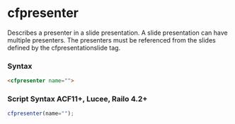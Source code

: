 # cfpresenter

Describes a presenter in a slide presentation. A slide presentation can have multiple presenters.
 The presenters must be referenced from the slides defined by the cfpresentationslide tag.

### Syntax

```html
<cfpresenter name="">
```

### Script Syntax ACF11+, Lucee, Railo 4.2+

```javascript
cfpresenter(name="");
```
